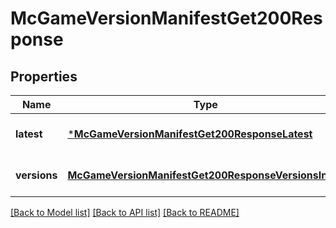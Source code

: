 # McGameVersionManifestGet200Response

## Properties
Name | Type | Description | Notes
------------ | ------------- | ------------- | -------------
**latest** | [***McGameVersionManifestGet200ResponseLatest**](_mc_game_version_manifest_get_200_response_latest.md) |  | [optional] [default to null]
**versions** | [**McGameVersionManifestGet200ResponseVersionsInner**](_mc_game_version_manifest_get_200_response_versions_inner.md) |  | [optional] [default to null]

[[Back to Model list]](../README.md#documentation-for-models) [[Back to API list]](../README.md#documentation-for-api-endpoints) [[Back to README]](../README.md)


